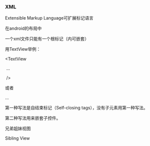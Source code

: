 ### XML

Extensible Markup Language可扩展标记语言



在android的布局中

一个xml文件只能有一个根标记（内可嵌套）



用TextView举例：

<TextView

​	...

​	/>

或者

<TextView>

...

</TextView>

第一种写法是自结束标记（Self-closing tags），没有子元素用第一种写法。

第二种写法用来嵌套子控件。



兄弟姐妹视图

Sibling View